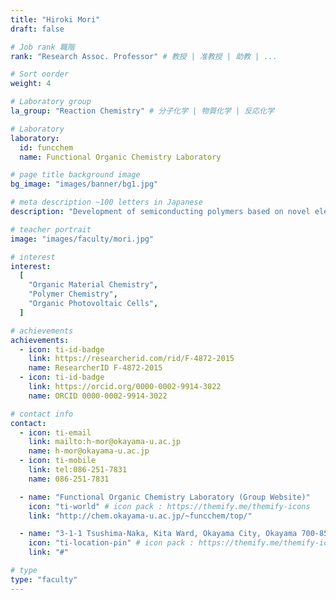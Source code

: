 ```yaml
---
title: "Hiroki Mori"
draft: false

# Job rank 職階
rank: "Research Assoc. Professor" # 教授 | 准教授 | 助教 | ...

# Sort oorder
weight: 4

# Laboratory group
la_group: "Reaction Chemistry" # 分子化学 | 物質化学 | 反応化学

# Laboratory
laboratory:
  id: funcchem
  name: Functional Organic Chemistry Laboratory

# page title background image
bg_image: "images/banner/bg1.jpg"

# meta description ~100 letters in Japanese
description: "Development of semiconducting polymers based on novel electron-deficient heteropolycyclic aromatic frameworks"

# teacher portrait
image: "images/faculty/mori.jpg"

# interest
interest:
  [
    "Organic Material Chemistry",
    "Polymer Chemistry",
    "Organic Photovoltaic Cells",
  ]

# achievements
achievements:
  - icon: ti-id-badge
    link: https://researcherid.com/rid/F-4872-2015
    name: ResearcherID F-4872-2015
  - icon: ti-id-badge
    link: https://orcid.org/0000-0002-9914-3022
    name: ORCID 0000-0002-9914-3022

# contact info
contact:
  - icon: ti-email
    link: mailto:h-mor@okayama-u.ac.jp
    name: h-mor@okayama-u.ac.jp
  - icon: ti-mobile
    link: tel:086-251-7831
    name: 086-251-7831

  - name: "Functional Organic Chemistry Laboratory (Group Website)"
    icon: "ti-world" # icon pack : https://themify.me/themify-icons
    link: "http://chem.okayama-u.ac.jp/~funcchem/top/"

  - name: "3-1-1 Tsushima-Naka, Kita Ward, Okayama City, Okayama 700-8530"
    icon: "ti-location-pin" # icon pack : https://themify.me/themify-icons
    link: "#"

# type
type: "faculty"
---
```

